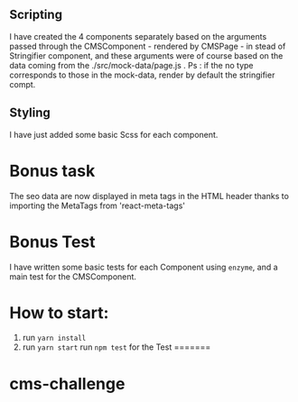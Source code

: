 
## Scripting
I have created the 4 components separately based on the arguments passed through the CMSComponent - rendered by CMSPage - in stead of Stringifier component, and these arguments were of course based on the data coming from the ./src/mock-data/page.js .
Ps : if the no type corresponds to those in the mock-data, render by default the stringifier compt.

## Styling
I have just added some basic Scss for each component.

# Bonus task
The seo data are now displayed in meta tags in the HTML header thanks to importing the MetaTags from 'react-meta-tags'

# Bonus Test

I have written some basic tests for each Component using `enzyme`, and a main test for the CMSComponent. 

# How to start:

1. run `yarn install`
2. run `yarn start`
run `npm test` for the Test
=======
# cms-challenge

